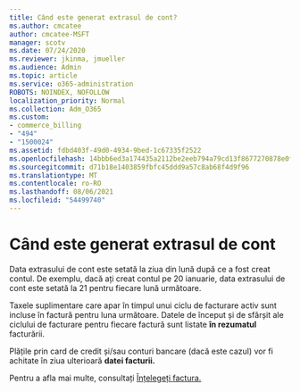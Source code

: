 ```yaml
---
title: Când este generat extrasul de cont?
ms.author: cmcatee
author: cmcatee-MSFT
manager: scotv
ms.date: 07/24/2020
ms.reviewer: jkinma, jmueller
ms.audience: Admin
ms.topic: article
ms.service: o365-administration
ROBOTS: NOINDEX, NOFOLLOW
localization_priority: Normal
ms.collection: Adm_O365
ms.custom:
- commerce_billing
- "494"
- "1500024"
ms.assetid: fdbd403f-49d0-4934-9bed-1c67335f2522
ms.openlocfilehash: 14bbb6ed3a174435a2112be2eeb794a79cd13f8677270878e0fc5036509c8e08
ms.sourcegitcommit: d71b18e1403859fbfc45ddd9a57c8ab68f4d9f96
ms.translationtype: MT
ms.contentlocale: ro-RO
ms.lasthandoff: 08/06/2021
ms.locfileid: "54499740"
---
```

# <a name="when-is-the-billing-statement-generated"></a>Când este generat extrasul de cont

Data extrasului de cont este setată la ziua din lună după ce a fost creat contul. De exemplu, dacă ați creat contul pe 20 ianuarie, data extrasului de cont este setată la 21 pentru fiecare lună următoare.

Taxele suplimentare care apar în timpul unui ciclu de facturare activ sunt incluse în factură pentru luna următoare. Datele de început și de sfârșit ale ciclului de facturare pentru fiecare factură sunt listate **în rezumatul** facturării.

Plățile prin card de credit și/sau conturi bancare (dacă este cazul) vor fi achitate în ziua ulterioară **datei facturii.**
  
Pentru a afla mai multe, consultați [Înțelegeți factura.](/microsoft-365/commerce/billing-and-payments/understand-your-invoice2)